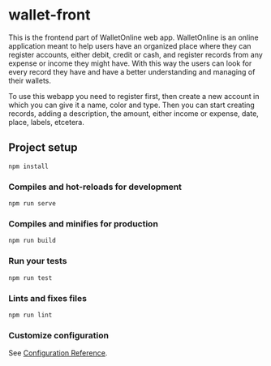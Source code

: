 # wallet-front

This is the frontend part of WalletOnline web app. WalletOnline is an online application meant to help users have an organized place where they can register accounts, either debit, credit or cash, and register records from any expense or income they might have. With this way the users can look for every record they have and have a better understanding and managing of their wallets. 

To use this webapp you need to register first, then create a new account in which you can give it a name, color and type. Then you can start creating records, adding a description, the amount, either income or expense, date, place, labels, etcetera.

## Project setup
```
npm install
```

### Compiles and hot-reloads for development
```
npm run serve
```

### Compiles and minifies for production
```
npm run build
```

### Run your tests
```
npm run test
```

### Lints and fixes files
```
npm run lint
```

### Customize configuration
See [Configuration Reference](https://cli.vuejs.org/config/).
